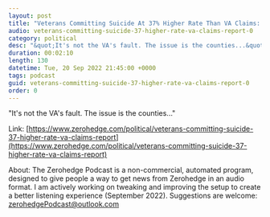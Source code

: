 ```yaml
---
layout: post
title: "Veterans Committing Suicide At 37% Higher Rate Than VA Claims: Report"
audio: veterans-committing-suicide-37-higher-rate-va-claims-report-0
category: political
desc: "&quot;It's not the VA's fault. The issue is the counties...&quot;"
duration: 00:02:10
length: 130
datetime: Tue, 20 Sep 2022 21:45:00 +0000
tags: podcast
guid: veterans-committing-suicide-37-higher-rate-va-claims-report-0
order: 0
---
```

&quot;It's not the VA's fault. The issue is the counties...&quot;

Link: [https://www.zerohedge.com/political/veterans-committing-suicide-37-higher-rate-va-claims-report](https://www.zerohedge.com/political/veterans-committing-suicide-37-higher-rate-va-claims-report)

About: The Zerohedge Podcast is a non-commercial, automated program, designed to give people a way to get news from Zerohedge in an audio format.  I am actively working on tweaking and improving the setup to create a better listening experience (September 2022).  Suggestions are welcome: [zerohedgePodcast@outlook.com](mailto:zerohedgePodcast@outlook.com)